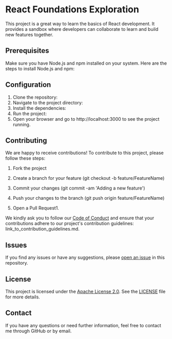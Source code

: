 # React Foundations Exploration
This project is a great way to learn the basics of React development. It provides a sandbox where developers can collaborate to learn and build new features together.
## Prerequisites
Make sure you have Node.js and npm installed on your system.
Here are the steps to install Node.js and npm:

## Configuration
1. Clone the repository:
2. Navigate to the project directory:
3. Install the  dependencies:
4. Run the project:
5. Open your browser and go to http://localhost:3000 to see the project running.

## Contributing
We are happy to receive contributions! To contribute to this project, please follow these steps:

1. Fork the project

2. Create a branch for your feature (git checkout -b feature/FeatureName)

3. Commit your changes (git commit -am 'Adding a new feature')

4. Push your changes to the branch (git push origin feature/FeatureName)

5. Open a Pull Request1.

We kindly ask you to follow our [Code of Conduct](CODE_OF_CONDUCT.md) and ensure that your contributions adhere to our project's contribution guidelines: link_to_contribution_guidelines.md.


## Issues
If you find any issues or have any suggestions, please [open an issue](https://github.com/raypenha/ReactFoundationsExploration/issues) in this repository.
## License
This project is licensed under the [Apache License 2.0](https://www.apache.org/licenses/LICENSE-2.0). See the [LICENSE](LICENSE) file for more details.


## Contact
If you have any questions or need further information, feel free to contact me through GitHub or by email.
